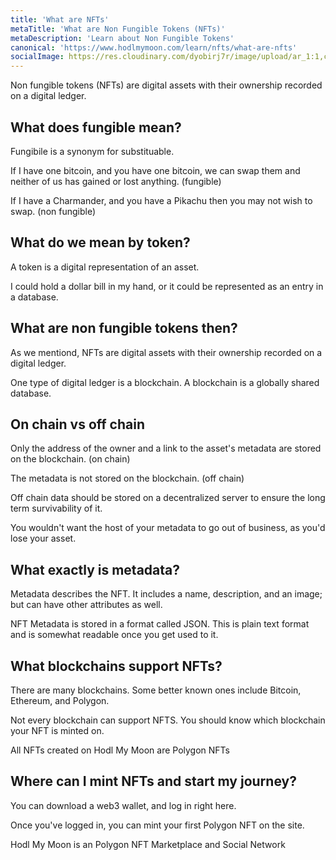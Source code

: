 ```yaml
---
title: 'What are NFTs'
metaTitle: 'What are Non Fungible Tokens (NFTs)'
metaDescription: 'Learn about Non Fungible Tokens'
canonical: 'https://www.hodlmymoon.com/learn/nfts/what-are-nfts'
socialImage: https://res.cloudinary.com/dyobirj7r/image/upload/ar_1:1,c_fill,w_1080/prod/nfts/bafkreihuew5ij6lvc2k7vjqr65hit7fljl7fsxlikrkndcdyp47xbi6pvy
---
```

Non fungible tokens (NFTs) are digital assets with their ownership recorded on a digital ledger.

## What does fungible mean?
Fungibile is a synonym for substituable.

If I have one bitcoin, and you have one bitcoin, we can swap them and neither of us has gained or lost anything. (fungible)

If I have a Charmander, and you have a Pikachu then you may not wish to swap. (non fungible)

## What do we mean by token?
A token is a digital representation of an asset.

I could hold a dollar bill in my hand, or it could be represented as an entry in a database.

## What are non fungible tokens then?
As we mentiond, NFTs are digital assets with their ownership recorded on a digital ledger.

One type of digital ledger is a blockchain. A blockchain is a globally shared database.

## On chain vs off chain
Only the address of the owner and a link to the asset's metadata are stored on the blockchain. (on chain)

The metadata is not stored on the blockchain. (off chain)

Off chain data should be stored on a decentralized server to ensure the long term survivability of it.

You wouldn't want the host of your metadata to go out of business, as you'd lose your asset.

## What exactly is metadata?
Metadata describes the NFT. It includes a name, description, and an image; but can have other attributes as well.

NFT Metadata is stored in a format called JSON. This is plain text format and is somewhat readable once you get used to it.

## What blockchains support NFTs?
There are many blockchains. Some better known ones include Bitcoin, Ethereum, and Polygon.

Not every blockchain can support NFTS. You should know which blockchain your NFT is minted on.

All NFTs created on Hodl My Moon are Polygon NFTs

## Where can I mint NFTs and start my journey?
You can download a web3 wallet, and log in right here.

Once you've logged in, you can mint your first Polygon NFT on the site.

Hodl My Moon is an Polygon NFT Marketplace and Social Network
